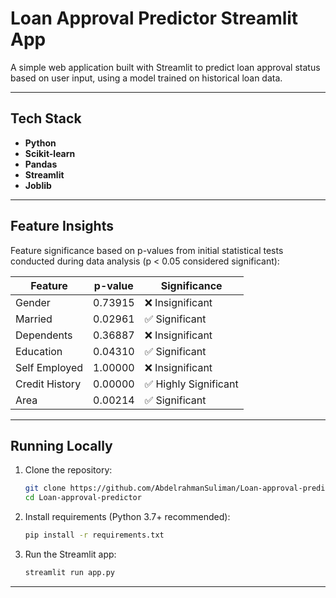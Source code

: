 # Loan Approval Predictor Streamlit App

A simple web application built with Streamlit to predict loan approval status based on user input, using a model trained on historical loan data.

---

## Tech Stack

- **Python**
- **Scikit-learn**
- **Pandas**
- **Streamlit**
- **Joblib**

---

## Feature Insights

Feature significance based on p-values from initial statistical tests conducted during data analysis (p < 0.05 considered significant):

| Feature        | p-value  | Significance           |
|----------------|----------|--------------------------|
| Gender         | 0.73915  | ❌ Insignificant         |
| Married        | 0.02961  | ✅ Significant           |
| Dependents     | 0.36887  | ❌ Insignificant         |
| Education      | 0.04310  | ✅ Significant           |
| Self Employed  | 1.00000  | ❌ Insignificant         |
| Credit History | 0.00000  | ✅ Highly Significant    |
| Area           | 0.00214  | ✅ Significant           |

---

## Running Locally

1.  Clone the repository:
    ```bash
    git clone https://github.com/AbdelrahmanSuliman/Loan-approval-predictor.git
    cd Loan-approval-predictor
    ```
2.  Install requirements (Python 3.7+ recommended):
    ```bash
    pip install -r requirements.txt
    ```
3.  Run the Streamlit app:
    ```bash
    streamlit run app.py
    ```

---


